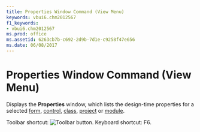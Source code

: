 ```yaml
---
title: Properties Window Command (View Menu)
keywords: vbui6.chm2012567
f1_keywords:
- vbui6.chm2012567
ms.prod: office
ms.assetid: 6263cb7b-c692-2d9b-7d1e-c9258f47e656
ms.date: 06/08/2017
---
```



# Properties Window Command (View Menu)

Displays the **Properties** window, which lists the design-time properties for a selected [form](vbe-glossary.md), [control](vbe-glossary.md), [class](vbe-glossary.md), [project](vbe-glossary.md) or [module](vbe-glossary.md).

Toolbar shortcut: 
![Toolbar button](images/tbr_prop_ZA01201727.gif). Keyboard shortcut: F6.

